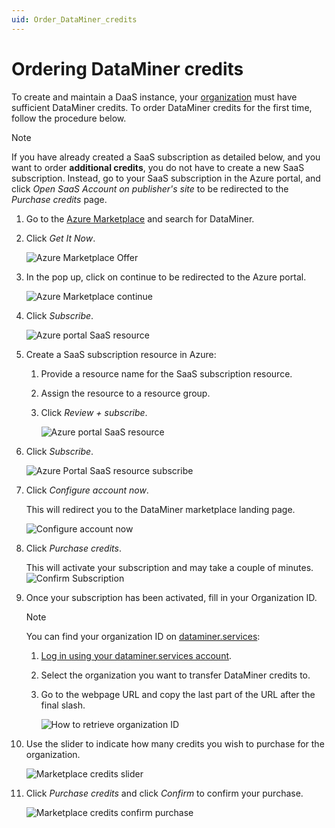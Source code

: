 ```yaml
---
uid: Order_DataMiner_credits
---
```


# Ordering DataMiner credits

To create and maintain a DaaS instance, your [organization](xref:Pricing_Usage_based_service#organization) must have sufficient DataMiner credits. To order DataMiner credits for the first time, follow the procedure below.

> [!NOTE]
> If you have already created a SaaS subscription as detailed below, and you want to order **additional credits**, you do not have to create a new SaaS subscription. Instead, go to your SaaS subscription in the Azure portal, and click *Open SaaS Account on publisher's site* to be redirected to the *Purchase credits* page.

1. Go to the [Azure Marketplace](https://azuremarketplace.microsoft.com/) and search for DataMiner.

1. Click *Get It Now*.

   ![Azure Marketplace Offer](~/user-guid/images/Azure_Marketplace_Dataminer.png)

1. In the pop up, click on continue to be redirected to the Azure portal.

   ![Azure Marketplace continue](~/user-guide/images/Azure_Marketplace_Continue.png)

1. Click *Subscribe*.

   ![Azure portal SaaS resource](~/user-guide/images/Azure_Marketplace_Get_it_Now.png)

1. Create a SaaS subscription resource in Azure:

   1. Provide a resource name for the SaaS subscription resource.

   1. Assign the resource to a resource group.

   1. Click *Review + subscribe*.

      ![Azure portal SaaS resource](~/user-guide/images/Azure_Portal_Basics.png)

1. Click *Subscribe*.

   ![Azure Portal SaaS resource subscribe](~/user-guide/images/Azure_Portal_Subscribe.png)

1. Click *Configure account now*.

   This will redirect you to the DataMiner marketplace landing page.

   ![Configure account now](~/user-guide/images/Azure_Portal_Configure.png)

1. Click *Purchase credits*.

   This will activate your subscription and may take a couple of minutes.
   ![Confirm Subscription](~/user-guid/images/Marketplace_Confirm_Subscription.png)

1. Once your subscription has been activated, fill in your Organization ID.

   > [!NOTE]
   > You can find your organization ID on [dataminer.services](https://dataminer.services):
   >
   > 1. [Log in using your dataminer.services account](xref:Logging_on_to_the_DataMiner_Cloud_Platform).
   > 1. Select the organization you want to transfer DataMiner credits to.
   > 1. Go to the webpage URL and copy the last part of the URL after the final slash.
   >
   >    ![How to retrieve organization ID](~/user-guide/images/Retrieve_Organization_ID.gif)

1. Use the slider to indicate how many credits you wish to purchase for the organization.

   ![Marketplace credits slider](~/user-guide/images/Marketplace_Credits_Slider.png)

1. Click *Purchase credits* and click *Confirm* to confirm your purchase.

   ![Marketplace credits confirm purchase](~/user-guide/images/Marketplace_Credits_Confirm.png)